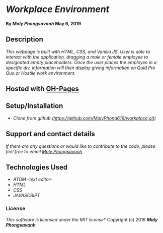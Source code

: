 # _Workplace Environment_

#### By _**Maly Phongsavanh**_ May 6, 2019

## Description

_This webpage is built with HTML, CSS, and Vanilla JS. User is able to interact with the application, dragging a male or female employee to designated empty placeholders. Once the user places the employee in a specific div, information will then display giving information on Quid Pro Quo or Hostile work environment._

## Hosted with [GH-Pages](https://malyphong619.github.io/workplace/)

## Setup/Installation

* _Clone from github (https://github.com/MalyPhong619/workplace.git)_


## Support and contact details

_If there are any questions or would like to contribute to the code, please feel free to email [Maly Phongsavanh](mailto:phongsavanh619@icloud.com)_

## Technologies Used

* _ATOM -text editor-_
* _HTML_
* _CSS_
* _JAVASCRIPT_

### License
_This software is licensed under the MIT license_*
Copyright (c) 2019 **_Maly Phongsavanh_**
